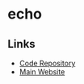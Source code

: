 # echo

## Links

- [Code Repository](https://github.com/labstack/echo)
- [Main Website](https://echo.labstack.com)
